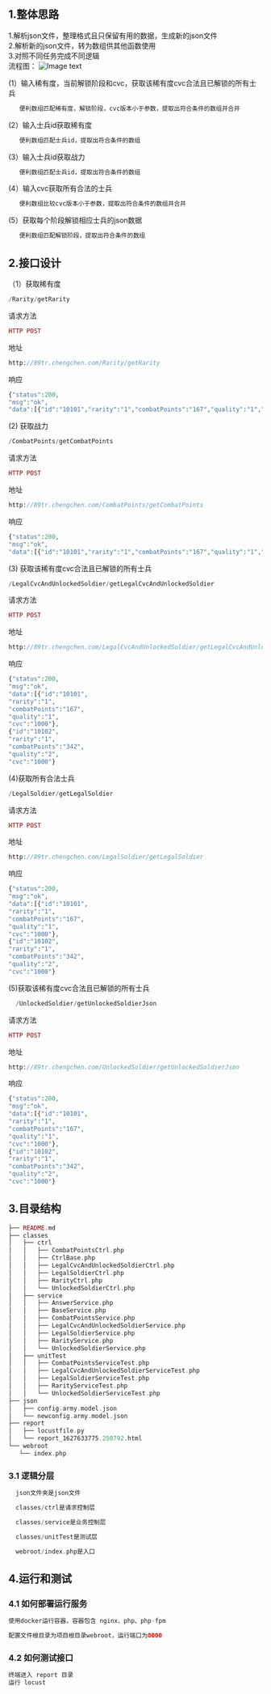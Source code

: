 ## 1.整体思路
1.解析json文件，整理格式且只保留有用的数据，生成新的json文件  
2.解析新的json文件，转为数组供其他函数使用  
3.对照不同任务完成不同逻辑  
流程图：
![Image text](https://raw.githubusercontent.com/89trillion-chengchen/job1/master/images/%E6%9C%AA%E5%91%BD%E5%90%8D%E6%96%87%E4%BB%B6%20(1).jpg
)

(1）输入稀有度，当前解锁阶段和cvc，获取该稀有度cvc合法且已解锁的所有士兵
```php 
   便利数组匹配稀有度，解锁阶段，cvc版本小于参数，提取出符合条件的数组并合并
```
(2）输入士兵id获取稀有度  
```php 
   便利数组匹配士兵id，提取出符合条件的数组
```
(3）输入士兵id获取战力  
```php 
   便利数组匹配士兵id，提取出符合条件的数组
```
(4）输入cvc获取所有合法的士兵  
```php 
   便利数组比较cvc版本小于参数，提取出符合条件的数组并合并
```
(5）获取每个阶段解锁相应士兵的json数据  
```php 
   便利数组匹配解锁阶段，提取出符合条件的数组
```
## 2.接口设计

（1）获取稀有度 
```php 
/Rarity/getRarity  
```
请求方法  
```php 
HTTP POST  
```
地址   
```php 
http://89tr.chengchen.com/Rarity/getRarity  
```
响应   
```php 
{"status":200,
"msg":"ok",
"data":[{"id":"10101","rarity":"1","combatPoints":"167","quality":"1","cvc":"1000"}]}
```

(2) 获取战力 
```php 
/CombatPoints/getCombatPoints   
 ```
请求方法  
```php 
HTTP POST  
 ```
地址   
```php 
http://89tr.chengchen.com/CombatPoints/getCombatPoints 
 ```
响应   
```php 
{"status":200,
"msg":"ok",
"data":[{"id":"10101","rarity":"1","combatPoints":"167","quality":"1","cvc":"1000"}]}  
 ```

(3) 获取该稀有度cvc合法且已解锁的所有士兵 
 ```php 
/LegalCvcAndUnlockedSoldier/getLegalCvcAndUnlockedSoldier 
 ```
请求方法  
 ```php 
HTTP POST  
 ```
地址   
 ```php 
 http://89tr.chengchen.com/LegalCvcAndUnlockedSoldier/getLegalCvcAndUnlockedSoldier
 ```
响应   
 ```php 
{"status":200,
"msg":"ok",
"data":[{"id":"10101",
"rarity":"1",
"combatPoints":"167",
"quality":"1",
"cvc":"1000"},
{"id":"10102",
"rarity":"1",
"combatPoints":"342",
"quality":"2",
"cvc":"1000"}   
 ```

(4)获取所有合法士兵 
  ```php 
/LegalSoldier/getLegalSoldier 
   ```
请求方法  
  ```php 
HTTP POST  
 ```
地址   
  ```php 
http://89tr.chengchen.com/LegalSoldier/getLegalSoldier 
 ```
响应   
 ```php 
{"status":200,
"msg":"ok",
"data":[{"id":"10101",
"rarity":"1",
"combatPoints":"167",
"quality":"1",
"cvc":"1000"},
{"id":"10102",
"rarity":"1",
"combatPoints":"342",
"quality":"2",
"cvc":"1000"}   
 ```

(5)获取该稀有度cvc合法且已解锁的所有士兵 
```php 
  /UnlockedSoldier/getUnlockedSoldierJson  
```
请求方法  
```php 
HTTP POST  
 ```
地址   
   ```php 
http://89tr.chengchen.com/UnlockedSoldier/getUnlockedSoldierJson  
   ```
响应   
 ```php 
{"status":200,
"msg":"ok",
"data":[{"id":"10101",
"rarity":"1",
"combatPoints":"167",
"quality":"1",
"cvc":"1000"},
{"id":"10102",
"rarity":"1",
"combatPoints":"342",
"quality":"2",
"cvc":"1000"}   
 ```
## 3.目录结构
 ```php
├── README.md
├── classes
│   ├── ctrl
│   │   ├── CombatPointsCtrl.php
│   │   ├── CtrlBase.php
│   │   ├── LegalCvcAndUnlockedSoldierCtrl.php
│   │   ├── LegalSoldierCtrl.php
│   │   ├── RarityCtrl.php
│   │   └── UnlockedSoldierCtrl.php
│   ├── service
│   │   ├── AnswerService.php
│   │   ├── BaseService.php
│   │   ├── CombatPointsService.php
│   │   ├── LegalCvcAndUnlockedSoldierService.php
│   │   ├── LegalSoldierService.php
│   │   ├── RarityService.php
│   │   └── UnlockedSoldierService.php
│   ├── unitTest
│   │   ├── CombatPointsServiceTest.php
│   │   ├── LegalCvcAndUnlockedSoldierServiceTest.php
│   │   ├── LegalSoldierServiceTest.php
│   │   ├── RarityServiceTest.php
│   │   └── UnlockedSoldierServiceTest.php
├── json
│   ├── config.army.model.json
│   └── newconfig.army.model.json
├── report
│   ├── locustfile.py
│   └── report_1627633775.250792.html
└── webroot
    └── index.php

  ```
### 3.1 逻辑分层
  ```php
    json文件夹是json文件

    classes/ctrl是请求控制层

    classes/service是业务控制层

    classes/unitTest是测试层

    webroot/index.php是入口
  ```


## 4.运行和测试
### 4.1 如何部署运行服务
  ```php
使用docker运行容器，容器包含 nginx、php、php-fpm

配置文件根目录为项目根目录webroot，运行端口为8000
  ```
### 4.2 如何测试接口
  ```php
  终端进入 report 目录
  运行 locust 
  ```




